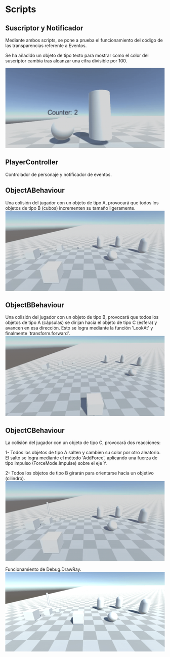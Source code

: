 # Scripts
## Suscriptor y Notificador
Mediante ambos scripts, se pone a prueba el funcionamiento del código de las transparencias referente a Eventos.

Se ha añadido un objeto de tipo texto para mostrar como el color del suscriptor cambia tras alcanzar una cifra divisible por 100.

![](https://github.com/alu0101444741/InterfacesInteligentes_3/blob/main/ScriptsGIFs/SuscriptorNotificador.gif)

## PlayerController
Controlador de personaje y notificador de eventos.

## ObjectABehaviour
Una colisión del jugador con un objeto de tipo A, provocará que todos los objetos de tipo B (cubos) incrementen su tamaño ligeramente. 
![](https://github.com/alu0101444741/InterfacesInteligentes_3/blob/main/ScriptsGIFs/ObjectABehaviour.gif)

## ObjectBBehaviour
Una colisión del jugador con un objeto de tipo B, provocará que todos los objetos de tipo A (cápsulas) se dirijan hacia el objeto de tipo C (esfera) y avancen en esa dirección.
Esto se logra mediante la función 'LookAt' y finalmente 'transform.forward'. 
![](https://github.com/alu0101444741/InterfacesInteligentes_3/blob/main/ScriptsGIFs/ObjectBBehaviour.gif)

## ObjectCBehaviour
La colisión del jugador con un objeto de tipo C, provocará dos reacciones:

1- Todos los objetos de tipo A salten y cambien su color por otro aleatorio.
El salto se logra mediante el método 'AddForce', aplicando una fuerza de tipo impulso (ForceMode.Impulse) sobre el eje Y.

2- Todos los objetos de tipo B girarán para orientarse hacia un objetivo (cilindro).
![](https://github.com/alu0101444741/InterfacesInteligentes_3/blob/main/ScriptsGIFs/ObjectCBehaviour.gif)

Funcionamiento de Debug.DrawRay.
![](https://github.com/alu0101444741/InterfacesInteligentes_3/blob/main/ScriptsGIFs/DrawRay.gif)